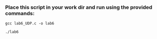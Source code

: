 ### Place this script in your work dir and run using the provided commands:

 `gcc lab6_UDP.c -o lab6`

 `./lab6`